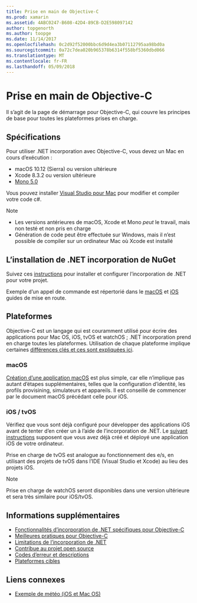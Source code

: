 ```yaml
---
title: Prise en main de Objective-C
ms.prod: xamarin
ms.assetid: 4ABC0247-B608-42D4-89CB-D2E598097142
author: topgenorth
ms.author: toopge
ms.date: 11/14/2017
ms.openlocfilehash: 0c2d92f52000bbc6d9d4ea3b07112795aa98bd0a
ms.sourcegitcommit: 0a72c7dea020b965378b6314f558bf5360dbd066
ms.translationtype: MT
ms.contentlocale: fr-FR
ms.lasthandoff: 05/09/2018
---
```

# <a name="getting-started-with-objective-c"></a>Prise en main de Objective-C

Il s’agit de la page de démarrage pour Objective-C, qui couvre les principes de base pour toutes les plateformes prises en charge.

## <a name="requirements"></a>Spécifications

Pour utiliser .NET incorporation avec Objective-C, vous devez un Mac en cours d’exécution :

* macOS 10.12 (Sierra) ou version ultérieure
* Xcode 8.3.2 ou version ultérieure
* [Mono 5.0](http://www.mono-project.com/download/)

Vous pouvez installer [Visual Studio pour Mac](https://www.visualstudio.com/vs/visual-studio-mac/) pour modifier et compiler votre code c#.

> [!NOTE]
> * Les versions antérieures de macOS, Xcode et Mono _peut_ le travail, mais non testé et non pris en charge
> * Génération de code peut être effectuée sur Windows, mais il n’est possible de compiler sur un ordinateur Mac où Xcode est installé

## <a name="installing-net-embedding-from-nuget"></a>L’installation de .NET incorporation de NuGet

Suivez ces [instructions](~/tools/dotnet-embedding/get-started/install/install.md) pour installer et configurer l’incorporation de .NET pour votre projet.

Exemple d’un appel de commande est répertorié dans le [macOS](~/tools/dotnet-embedding/get-started/objective-c/macos.md) et [iOS](~/tools/dotnet-embedding/get-started/objective-c/ios.md) guides de mise en route.

## <a name="platforms"></a>Plateformes

Objective-C est un langage qui est couramment utilisé pour écrire des applications pour Mac OS, iOS, tvOS et watchOS ; .NET incorporation prend en charge toutes les plateformes. Utilisation de chaque plateforme implique certaines [différences clés et ces sont expliquées ici](~/tools/dotnet-embedding/objective-c/platforms.md).

### <a name="macos"></a>macOS

[Création d’une application macOS](~/tools/dotnet-embedding/get-started/objective-c/macos.md) est plus simple, car elle n’implique pas autant d’étapes supplémentaires, telles que la configuration d’identité, les profils provisining, simulateurs et appareils. Il est conseillé de commencer par le document macOS précédant celle pour iOS.

### <a name="ios--tvos"></a>iOS / tvOS

Vérifiez que vous sont déjà configuré pour développer des applications iOS avant de tenter d’en créer un à l’aide de l’incorporation de .NET. Le [suivant instructions](~/tools/dotnet-embedding/get-started/objective-c/ios.md) supposent que vous avez déjà créé et déployé une application iOS de votre ordinateur.

Prise en charge de tvOS est analogue au fonctionnement des e/s, en utilisant des projets de tvOS dans l’IDE (Visual Studio et Xcode) au lieu des projets iOS.

> [!NOTE]
> Prise en charge de watchOS seront disponibles dans une version ultérieure et sera très similaire pour iOS/tvOS.

## <a name="further-reading"></a>Informations supplémentaires

* [Fonctionnalités d’incorporation de .NET spécifiques pour Objective-C](~/tools/dotnet-embedding/objective-c/index.md)
* [Meilleures pratiques pour Objective-C](~/tools/dotnet-embedding/objective-c/best-practices.md)
* [Limitations de l’incorporation de .NET](~/tools/dotnet-embedding/limitations.md)
* [Contribue au projet open source](https://github.com/mono/Embeddinator-4000/blob/master/Contributing.md)
* [Codes d’erreur et descriptions](~/tools/dotnet-embedding/errors.md)
* [Plateformes cibles](~/tools/dotnet-embedding/objective-c/platforms.md)

## <a name="related-links"></a>Liens connexes

- [Exemple de météo (iOS et Mac OS)](https://github.com/jamesmontemagno/embeddinator-weather)
